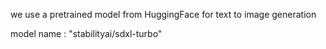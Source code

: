 we use a pretrained model from HuggingFace for text to image generation

model name : "stabilityai/sdxl-turbo"
